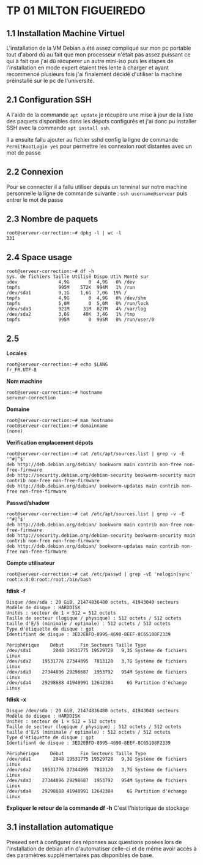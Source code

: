 # TP 01 MILTON FIGUEIREDO

## 1.1 Installation Machine Virtuel

L'installation de la VM Debian a été assez compliqué sur mon pc portable tout d'abord dû au fait que mon processeur n'était pas assez puissant ce qui à fait que j'ai dû récuperer un autre mini-iso puis les étapes de l'installation en mode expert étaient très lente à charger et ayant recommencé plusieurs fois j'ai finalement décidé d'utiliser la machine préinstallé sur le pc de l'université.

## 2.1 Configuration SSH

A l'aide de la commande `apt update` je récupère une mise à jour de la liste des paquets disponibles dans les dépots configurés et j'ai donc pu installer SSH avec la commande `apt install ssh`.

Il a ensuite fallu ajouter au fichier sshd config la ligne de commande `PermitRootLogin yes` pour permettre les connexion root distantes avec un mot de passe

## 2.2 Connexion

Pour se connecter il a fallu utiliser depuis un terminal sur notre machine personnelle la ligne de commande suivante : `ssh username@serveur` puis entrer le mot de passe

## 2.3 Nombre de paquets
```
root@serveur-correction:~# dpkg -l | wc -l
331
```
## 2.4 Space usage 
```
root@serveur-correction:~# df -h
Sys. de fichiers Taille Utilisé Dispo Uti% Monté sur
udev               4,9G       0  4,9G   0% /dev
tmpfs              995M    572K  994M   1% /run
/dev/sda1          9,1G    1,6G  7,0G  19% /
tmpfs              4,9G       0  4,9G   0% /dev/shm
tmpfs              5,0M       0  5,0M   0% /run/lock
/dev/sda3          921M     31M  827M   4% /var/log
/dev/sda2          3,6G     40K  3,4G   1% /tmp
tmpfs              995M       0  995M   0% /run/user/0
```

## 2.5

**Locales**
```
root@serveur-correction:~# echo $LANG
fr_FR.UTF-8
```

**Nom machine**
```
root@serveur-correction:~# hostname
serveur-correction
```

**Domaine**
```
root@serveur-correction:~# man hostname
root@serveur-correction:~# domainname
(none)
```

**Verification emplacement dépots**
```
root@serveur-correction:~# cat /etc/apt/sources.list | grep -v -E '^#|^$'
deb http://deb.debian.org/debian/ bookworm main contrib non-free non-free-firmware
deb http://security.debian.org/debian-security bookworm-security main contrib non-free non-free-firmware
deb http://deb.debian.org/debian/ bookworm-updates main contrib non-free non-free-firmware
```

**Passwd/shadow**
```
root@serveur-correction:~# cat /etc/apt/sources.list | grep -v -E '^#|^$'
deb http://deb.debian.org/debian/ bookworm main contrib non-free non-free-firmware
deb http://security.debian.org/debian-security bookworm-security main contrib non-free non-free-firmware
deb http://deb.debian.org/debian/ bookworm-updates main contrib non-free non-free-firmware
```

**Compte utilisateur**
```
root@serveur-correction:~# cat /etc/passwd | grep -vE 'nologin|sync'
root:x:0:0:root:/root:/bin/bash
```

**fdisk -f**
```
Disque /dev/sda : 20 GiB, 21474836480 octets, 41943040 secteurs
Modèle de disque : HARDDISK        
Unités : secteur de 1 × 512 = 512 octets
Taille de secteur (logique / physique) : 512 octets / 512 octets
taille d'E/S (minimale / optimale) : 512 octets / 512 octets
Type d'étiquette de disque : gpt
Identifiant de disque : 3ED2EBFD-8995-4690-8EEF-8C65108F2339

Périphérique    Début      Fin Secteurs Taille Type
/dev/sda1        2048 19531775 19529728   9,3G Système de fichiers Linux
/dev/sda2    19531776 27344895  7813120   3,7G Système de fichiers Linux
/dev/sda3    27344896 29298687  1953792   954M Système de fichiers Linux
/dev/sda4    29298688 41940991 12642304     6G Partition d'échange Linux
```

**fdisk -x**
```
Disque /dev/sda : 20 GiB, 21474836480 octets, 41943040 secteurs
Modèle de disque : HARDDISK        
Unités : secteur de 1 × 512 = 512 octets
Taille de secteur (logique / physique) : 512 octets / 512 octets
taille d'E/S (minimale / optimale) : 512 octets / 512 octets
Type d'étiquette de disque : gpt
Identifiant de disque : 3ED2EBFD-8995-4690-8EEF-8C65108F2339

Périphérique    Début      Fin Secteurs Taille Type
/dev/sda1        2048 19531775 19529728   9,3G Système de fichiers Linux
/dev/sda2    19531776 27344895  7813120   3,7G Système de fichiers Linux
/dev/sda3    27344896 29298687  1953792   954M Système de fichiers Linux
/dev/sda4    29298688 41940991 12642304     6G Partition d'échange Linux
```

**Expliquer le retour de la commande df -h** 
C'est l'historique de stockage

## 3.1 installation automatique

Preseed sert à configurer des réponses aux questions posées lors de l'installation de debian afin d'automatiser celle-ci et de même avoir accès à des paramètres supplémentaires pas disponibles de base.
